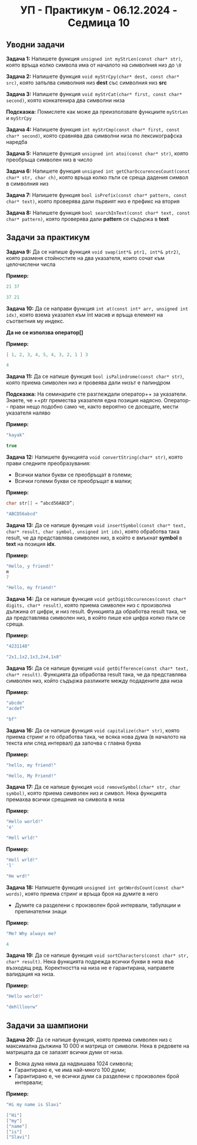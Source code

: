 <h1 align="center">УП - Практикум - 06.12.2024 - Седмица 10</h1>

## Уводни задачи

**Задача 1:** Напишете функция `unsigned int myStrLen(const char* str)`, която връща колко символа има от началото на символния низ до `\0`

**Задача 2:** Напишете функция `void myStrCpy(char* dest, const char* src)`, която запълва символния низ **dest** със символния низ **src**

**Задача 3:** Напишете функция `void myStrCat(char* first, const char* second)`, която конкатенира два символни низа

**Подсказка:** Помислете как може да преизползвате функциите `myStrLen` и `myStrCpy`

**Задача 4:** Напишете функция `int myStrCmp(const char* first, const char* second)`, която сравнява два символни низа по лексикографска наредба

**Задача 5:** Напишете функция `unsigned int atoi(const char* str)`, която преобръща символен низ в число

**Задача 6:** Напишете функция `unsigned int getCharOccurencesCount(const char* str, char ch)`, която връща колко пъти се среща дадения символ в символния низ

**Задача 7:** Напишете функция `bool isPrefix(const char* pattern, const char* text)`, която проверява дали първият низ е префикс на втория

**Задача 8:** Напишете функция `bool searchInText(const char* text, const char* pattern)`, която проверява дали **pattern** се съдържа в **text**

## Задачи за практикум

**Задача 9:** Да се напише функция `void swap(int*& ptr1, int*& ptr2)`, която разменя стойностите на два указателя, които сочат към целочислени числа

**Пример:**

```c++
21 37
```

```c++
37 21
```

**Задача 10:** Да се направи функция `int at(const int* arr, unsigned int idx)`, която взема указател към int масив и връща елемент на съответния му индекс. 

**Да не се използва оператор[]**

**Пример:**

```c++
[ 1, 2, 3, 4, 5, 4, 3, 2, 1 ] 3
```

```c++
4
```

**Задача 11:** Да се напише функция `bool isPalindrome(const char* str)`, която приема символен низ и провеява дали низът е палиндром

**Подсказка:** На семинарите сте разглеждали оператор++ за указатели. Знаете, че ++ptr премества указателя една позиция надясно. Оператор-- прави нещо подобно само че, както вероятно се досещате, мести указателя наляво

**Пример:**

```c++
"kayak"
```

```c++
true
```

**Задача 12:** Напишете функцията `void convertString(char* str)`, която прави следните преобразувания:
- Всички малки букви се преобръщат в големи;
- Всички големи букви се преобръщат в малки;

**Пример:**

```c++
char str[] = “abcd56ABCD”;
```

```c++
"ABCD56abcd"
```

**Задача 13:** Да се напише функция `void insertSymbol(const char* text, char* result, char symbol, unsigned int idx)`, която обработва така result, че да представлява символен низ, в който е вмъкнат **symbol** в **text** на позиция **idx**.

**Пример:**

```c++
"Hello, y friend!"
m
7
```

```c++
"Hello, my friend!"
```

**Задача 14:** Да се напише функция `void getDigitOccurences(const char* digits, char* result)`, която приема символен низ с произволна дължина от цифри, и низ result. Функцията да обработва result така, че да представлява символен низ, в който пише коя цифра колко пъти се среща.

**Пример:**

```c++
"4231148"
```

```c++
"2x1,1x2,1x3,2x4,1x8"
```

**Задача 15:** Да се напише функция `void getDifference(const char* text, char* result)`. Функцията да обработва result така, че да представлява символен низ, който съдържа разликите между подадените два низа

**Пример:**

```c++
"abcde"
"acdef"
```

```c++
"bf"
```

**Задача 16:** Да се напише функция `void capitalize(char* str)`, която приема стринг и го обработва така, че всяка нова дума (в началото на текста или след интервал) да започва с главна буква

**Пример:**

```c++
"hello, my friend!"
```

```c++
"Hello, My Friend!"
```

**Задача 17:** Да се напише функция `void removeSymbol(char* str, char symbol)`, която приема символен низ и символ. Нека функцията премахва всички срещания на символа в низа

**Пример:**

```c++
"Hello world!"
'o'
```

```c++
"Hell wrld!"
```

**Пример:**

```c++
"Hell wrld!"
'l'
```

```c++
"He wrd!"
```

**Задача 18:** Напишете функция `unsigned int getWordsCount(const char* words)`, която приема стринг и връща броя на думите в него
- Думите са разделени с произволен брой интервали, табулации и препинателни знаци

**Пример:**

```c++
"Me? Why always me?
```

```c++
4
```

**Задача 19:** Да се напише функция `void sortCharacters(const char* str, char* result)`. Нека функцията подрежда всички букви в низа във възходящ ред. Коректността на низа не е гарантирана, направете валидация на низа.

**Пример:**

```c++
"Hello world!"
```

```c++
"dehllloorw"
```

## Задачи за шампиони

**Задача 20:** Да се напише функция, която приема символен низ с максимална дължина 10 000 и матрица от символи. Нека в редовете на матрицата да се запазят всички думи от низа. 
- Всяка дума няма да надвишава 1024 символа;
- Гарантирано е, че има най-много 100 думи;
- Гарантирано е, че всички думи са разделени с произволен брой интервали;

**Пример:**

```c++
"Hi my name is Slavi"
```

```c++
["Hi"]
["my"]
["name"]
["is"]
["Slavi"]
```
